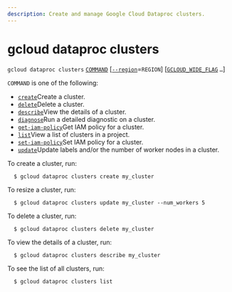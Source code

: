 ```yaml
---
description: Create and manage Google Cloud Dataproc clusters.
---
```


# gcloud dataproc clusters

`gcloud dataproc clusters` [`COMMAND`](https://cloud.google.com/sdk/gcloud/reference/dataproc/clusters/#COMMAND) \[[`--region`](https://cloud.google.com/sdk/gcloud/reference/dataproc/clusters/#--region)=`REGION`\] \[[`GCLOUD_WIDE_FLAG`](https://cloud.google.com/sdk/gcloud/reference/dataproc/clusters/#GCLOUD-WIDE-FLAGS) `…`\]

`COMMAND` is one of the following:

* [`create`](https://cloud.google.com/sdk/gcloud/reference/dataproc/clusters/create)Create a cluster.
* [`delete`](https://cloud.google.com/sdk/gcloud/reference/dataproc/clusters/delete)Delete a cluster.
* [`describe`](https://cloud.google.com/sdk/gcloud/reference/dataproc/clusters/describe)View the details of a cluster.
* [`diagnose`](https://cloud.google.com/sdk/gcloud/reference/dataproc/clusters/diagnose)Run a detailed diagnostic on a cluster.
* [`get-iam-policy`](https://cloud.google.com/sdk/gcloud/reference/dataproc/clusters/get-iam-policy)Get IAM policy for a cluster.
* [`list`](https://cloud.google.com/sdk/gcloud/reference/dataproc/clusters/list)View a list of clusters in a project.
* [`set-iam-policy`](https://cloud.google.com/sdk/gcloud/reference/dataproc/clusters/set-iam-policy)Set IAM policy for a cluster.
* [`update`](https://cloud.google.com/sdk/gcloud/reference/dataproc/clusters/update)Update labels and/or the number of worker nodes in a cluster.

To create a cluster, run:

```text
  $ gcloud dataproc clusters create my_cluster
```

To resize a cluster, run:

```text
  $ gcloud dataproc clusters update my_cluster --num_workers 5
```

To delete a cluster, run:

```text
  $ gcloud dataproc clusters delete my_cluster
```

To view the details of a cluster, run:

```text
  $ gcloud dataproc clusters describe my_cluster
```

To see the list of all clusters, run:

```text
  $ gcloud dataproc clusters list
```

